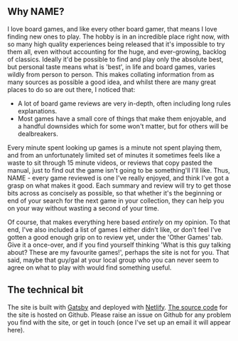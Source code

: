 ## Why NAME?

I love board games, and like every other board gamer, that means I love finding new ones to play. The hobby is in an incredible place right now, with so many high quality experiences being released that it's impossible to try them all, even without accounting for the huge, and ever-growing, backlog of classics. Ideally it'd be possible to find and play only the absolute best, but personal taste means what is 'best', in life and board games, varies wildly from person to person. This makes collating information from as many sources as possible a good idea, and whilst there are many great places to do so are out there, I noticed that:

 - A lot of board game reviews are very in-depth, often including long rules explanations.
 - Most games have a small core of things that make them enjoyable, and a handful downsides which for some won't matter, but for others will be dealbreakers.

Every minute spent looking up games is a minute not spent playing them, and from an unfortunately limited set of minutes it sometimes feels like a waste to sit through 15 minute videos, or reviews that copy pasted the manual, just to find out the game isn't going to be something'll I'll like. Thus, NAME - every game reviewed is one I've really enjoyed, and think I've got a grasp on what makes it good. Each summary and review will try to get those bits across as concisely as possible, so that whether it's the beginning or end of your search for the next game in your collection, they can help you on your way without wasting a second of your time.

Of course, that makes everything here based _entirely_ on my opinion. To that end, I've also included a list of games I either didn't like, or don't feel I've gotten a good enough grip on to review yet, under the 'Other Games' tab. Give it a once-over, and if you find yourself thinking 'What is this guy talking about? These are my favourite games!', perhaps the site is not for you. That said, maybe that guy/gal at your local group who you can never seem to agree on what to play with would find something useful.

## The technical bit

The site is built with [Gatsby](https://www.gatsbyjs.org/) and deployed with [Netlify](https://www.netlify.com/). [The source code](https://github.com/WonkySpecs/board-game-site) for the site is hosted on Github. Please raise an issue on Github for any problem you find with the site, or get in touch (once I've set up an email it will appear here).
